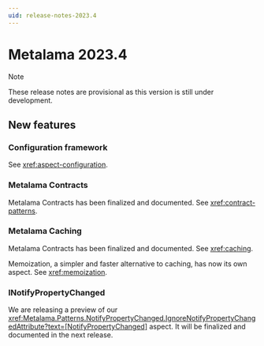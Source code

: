 ```yaml
---
uid: release-notes-2023.4
---
```


# Metalama 2023.4

> [!NOTE]
> These release notes are provisional as this version is still under development.


## New features

### Configuration framework

See <xref:aspect-configuration>.


### Metalama Contracts

Metalama Contracts has been finalized and documented. See <xref:contract-patterns>.


### Metalama Caching

Metalama Contracts has been finalized and documented. See <xref:caching>.

Memoization, a simpler and faster alternative to caching, has now its own aspect. See <xref:memoization>.


### INotifyPropertyChanged

We are releasing a preview of our <xref:Metalama.Patterns.NotifyPropertyChanged.IgnoreNotifyPropertyChangedAttribute?text=[NotifyPropertyChanged]> aspect. It will be finalized and documented in the next release.